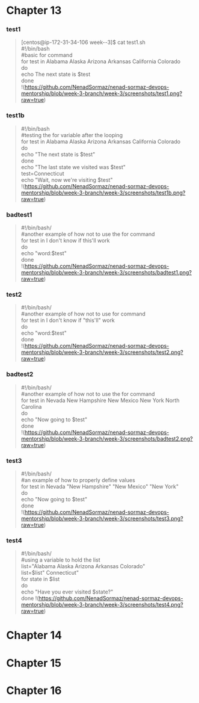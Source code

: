 # Chapter 13  
### test1  
> [centos@ip-172-31-34-106 week--3]$ cat test1.sh   
> #!/bin/bash  
> #basic for command  
> for test in Alabama Alaska Arizona Arkansas California Colorado  
> do  
> echo The next state is $test  
> done  
!(https://github.com/NenadSormaz/nenad-sormaz-devops-mentorship/blob/week-3-branch/week-3/screenshots/test1.png?raw=true)  

### test1b
> #!/bin/bash  
> #testing the for variable after the looping  
> for test in Alabama Alaska Arizona Arkansas California Colorado  
> do  
> echo "The next state is $test"  
> done  
> echo "The last state we visited was $test"  
> test=Connecticut  
> echo "Wait, now we're visiting $test"  
!(https://github.com/NenadSormaz/nenad-sormaz-devops-mentorship/blob/week-3-branch/week-3/screenshots/test1b.png?raw=true)  

### badtest1
> #!/bin/bash/  
> #another example of how not to use the for command  
> for test in I don't know if this'll work  
> do  
> echo "word:$test"  
> done  
!(https://github.com/NenadSormaz/nenad-sormaz-devops-mentorship/blob/week-3-branch/week-3/screenshots/badtest1.png?raw=true)  

### test2
> #!/bin/bash/  
> #another example of how not to use for command  
> for test in I don\'t know if "this'll" work  
> do  
> echo "word:$test"  
> done  
!(https://github.com/NenadSormaz/nenad-sormaz-devops-mentorship/blob/week-3-branch/week-3/screenshots/test2.png?raw=true)  

### badtest2
> #!/bin/bash/  
> #another example of how not to use the for command  
> for test in Nevada New Hampshire New Mexico New York North Carolina  
> do  
> echo "Now going to $test"  
> done  
!(https://github.com/NenadSormaz/nenad-sormaz-devops-mentorship/blob/week-3-branch/week-3/screenshots/badtest2.png?raw=true)  

### test3
> #!/bin/bash/  
> #an example of how to properly define values  
> for test in Nevada "New Hampshire" "New Mexico" "New York"  
> do  
> echo "Now going to $test"  
> done  
!(https://github.com/NenadSormaz/nenad-sormaz-devops-mentorship/blob/week-3-branch/week-3/screenshots/test3.png?raw=true)  

### test4
> #!/bin/bash/  
> #using a variable to hold the list  
> list="Alabama Alaska Arizona Arkansas Colorado"  
> list=$list" Connecticut"  
> for state in $list  
> do  
> echo "Have you ever visited $state?"  
> done 
!(https://github.com/NenadSormaz/nenad-sormaz-devops-mentorship/blob/week-3-branch/week-3/screenshots/test4.png?raw=true)  

### 







# Chapter 14  

# Chapter 15  

# Chapter 16  